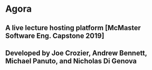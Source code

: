 # Agora

## A live lecture hosting platform [McMaster Software Eng. Capstone 2019]

## Developed by Joe Crozier, Andrew Bennett, Michael Panuto, and Nicholas Di Genova
